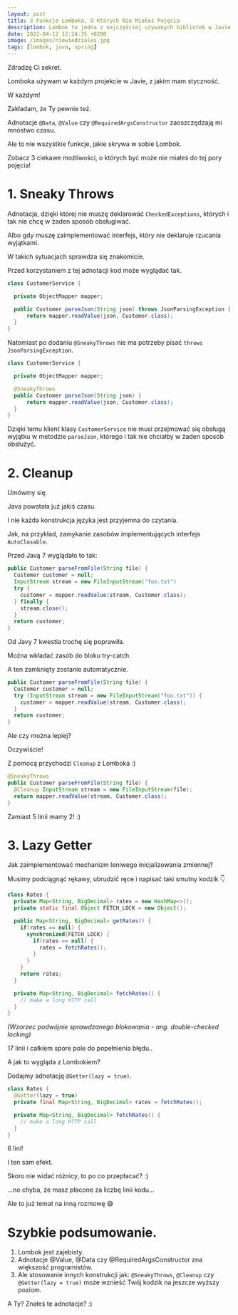 ```yaml
---
layout: post
title: 3 Funkcje Lomboka, O Których Nie Miałeś Pojęcia
description: Lombok to jedna z najczęściej używanych bibliotek w Javie. Pozwala zaoszczędzić czas (i pieniądze!) programisty. Poznaj te, o których nie każdy wie!
date: 2022-04-12 12:24:35 +0200
image: /images/niewiedziales.jpg
tags: [lombok, java, spring]
---
```


Zdradzę Ci sekret.

Lomboka używam w każdym projekcie w Javie, z jakim mam styczność.

W każdym!

Zakładam, że Ty pewnie też.

Adnotacje `@Data`, `@Value` czy `@RequiredArgsConstructor` zaoszczędzają mi mnóstwo czasu.

Ale to nie wszystkie funkcje, jakie skrywa w sobie Lombok.

Zobacz 3 ciekawe możliwości, o których być może nie miałeś do tej pory pojęcia!

# 1. Sneaky Throws

Adnotacja, dzięki której nie muszę deklarować `CheckedExceptions`, których i tak nie chcę w żaden sposób obsługiwać.

Albo gdy muszę zaimplementować interfejs, który nie deklaruje rzucania wyjątkami.

W takich sytuacjach sprawdza się znakomicie.

Przed korzystaniem z tej adnotacji kod może wyglądać tak.

```java
class CustomerService {

  private ObjectMapper mapper;

  public Customer parseJson(String json) throws JsonParsingException {
      return mapper.readValue(json, Customer.class);
  }
}
```

Natomiast po dodaniu `@SneakyThrows` nie ma potrzeby pisać `throws JsonParsingException`.

```java
class CustomerService {

  private ObjectMapper mapper;

  @SneakyThrows
  public Customer parseJson(String json) {
      return mapper.readValue(json, Customer.class);
  }
}
```

Dzięki temu klient klasy `CustomerService` nie musi przejmować się obsługą wyjątku w metodzie `parseJson`, którego i tak nie chciałby w żaden sposób obsłużyć.


# 2. Cleanup

Umówmy się.

Java powstała już jakiś czasu.

I nie każda konstrukcja języka jest przyjemna do czytania.

Jak, na przykład, zamykanie zasobów implementujących interfejs `AutoClosable`.

Przed Javą 7 wyglądało to tak:

```java
public Customer parseFromFile(String file) {
  Customer customer = null;
  InputStream stream = new FileInputStream("foo.txt")
  try {
    customer = mapper.readValue(stream, Customer.class);
  } finally {
    stream.close();
  }
  return customer;
}
```

Od Javy 7 kwestia trochę się poprawiła.

Można wkładać zasób do bloku try-catch.

A ten zamknięty zostanie automatycznie.

```java
public Customer parseFromFile(String file) {
  Customer customer = null;
  try (InputStream stream = new FileInputStream("foo.txt")) {
    customer = mapper.readValue(stream, Customer.class);
  }
  return customer;
}
```

Ale czy można lepiej?

Oczywiście!

Z pomocą przychodzi `Cleanup` z Lomboka :)

```java
@SneakyThrows
public Customer parseFromFile(String file) {
  @Cleanup InputStream stream = new FileInputStream(file);
  return mapper.readValue(stream, Customer.class);
}
```

Zamiast 5 linii mamy 2! :) 

# 3. Lazy Getter

Jak zaimplementować mechanizm leniwego inicjalizowania zmiennej?

Musimy podciągnąć rękawy, ubrudzić ręce i napisać taki smutny kodzik 👇


```java
class Rates {
  private Map<String, BigDecimal> rates = new HashMap<>();
  private static final Object FETCH_LOCK = new Object();

  public Map<String, BigDecimal> getRates() {
    if(rates == null) {
      synchronized(FETCH_LOCK) {
        if(rates == null) {
          rates = fetchRates();
        }
      }
    }
    return rates;
  }

  private Map<String, BigDecimal> fetchRates() {
    // make a long HTTP call
  }
}
```
*(Wzorzec podwójnie sprawdzanego blokowania - ang. double-checked locking)*


17 linii i całkiem spore pole do popełnienia błędu..

A jak to wygląda z Lombokiem?

Dodajmy adnotację `@Getter(lazy = true)`.

```java
class Rates {
  @Getter(lazy = true)
  private final Map<String, BigDecimal> rates = fetchRates();

  private Map<String, BigDecimal> fetchRates() {
    // make a long HTTP call
  }
}
```

6 lini!

I ten sam efekt.

Skoro nie widać różnicy, to po co przepłacać? :)

...no chyba, że masz płacone za liczbę linii kodu...

Ale to już temat na inną rozmowę 😅

# Szybkie podsumowanie.

1. Lombok jest zajebisty.
2. Adnotacje @Value, @Data czy @RequiredArgsConstructor zna większość programistów.
3. Ale stosowanie innych konstrukcji jak: `@SneakyThrows`, `@Cleanup` czy `@Getter(lazy = true)` może wznieść Twój kodzik na jeszcze wyższy poziom.

A Ty? Znałeś te adnotacje? :)